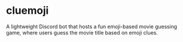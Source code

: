 # cluemoji
A lightweight Discord bot that hosts a fun emoji-based movie guessing game, where users guess the movie title based on emoji clues.
